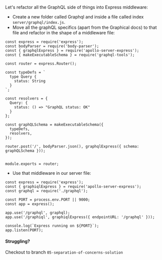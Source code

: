 Let's refactor all the GraphQL side of things into Express middleware:

- Create a new folder called Graphql and inside a file called index `server/graphql/index.js`.
- Move all the graphQL specifics (apart from the Graphical docs) to that file and refactor in the shape of a middleware file:
```
const express = require('express');
const bodyParser = require('body-parser');
const { graphqlExpress } = require('apollo-server-express');
const { makeExecutableSchema } = require('graphql-tools');

const router = express.Router();

const typeDefs = `
  type Query {
    status: String
  }
`;

const resolvers = {
  Query: {
    status: () => "GraphQL status: OK"
  }
};

const graphQLSchema = makeExecutableSchema({
  typeDefs,
  resolvers,
});

router.post('/', bodyParser.json(), graphqlExpress({ schema: graphQLSchema }));


module.exports = router;
```

- Use that middleware in our server file:
```
const express = require('express');
const { graphiqlExpress } = require('apollo-server-express');
const graphql = require('./graphql');

const PORT = process.env.PORT || 9000;
const app = express();

app.use('/graphql', graphql);
app.use('/graphiql', graphiqlExpress({ endpointURL: '/graphql' }));

console.log(`Express running on ${PORT}`);
app.listen(PORT);
```

#### Struggling?

Checkout to branch `05-separation-of-concerns-solution`